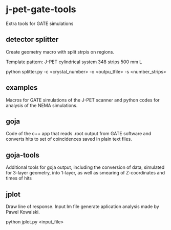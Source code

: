 # j-pet-gate-tools
Extra tools for GATE simulations

detector splitter
-----------------

  Create geometry macro with split strpis on regions.

  Template pattern: J-PET cylindrical system 348 strips 500 mm L

  python splitter.py  -c <crystal_number> -o <outpu_tfile> -s <number_strips>

examples
--------

  Macros for GATE simulations of the J-PET scanner and
  python codes for analysis of the NEMA simulations.

goja
----

  Code of the c++ app that reads .root output from GATE software and
  converts hits to set of coincidences saved in plain text files.
  
goja-tools
----------

  Additional tools for goja output, including the conversion of data, simulated for 
  3-layer geometry, into 1-layer, as well as smearing of Z-coordinates and times of hits

jplot
-----

  Draw line of response. Input lm file generate aplication analysis
  made by Pawel Kowalski.

  python jplot.py  <input_file>
